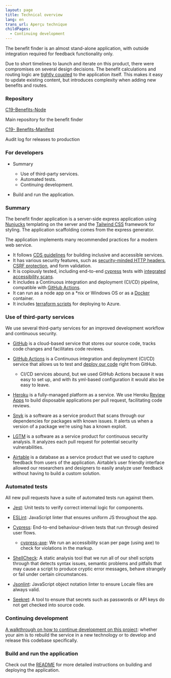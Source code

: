 ```yaml
---
layout: page
title: Technical overview
lang: en
trans_url: Aperçu technique
childPages:
  - Continuing development
---
```

The benefit finder is an almost stand-alone application, with outside integration required for feedback functionality only.



Due to short timelines to launch and iterate on this product, there were compromises on several design decisions. The benefit calculations and routing logic are [tightly coupled](https://en.wikipedia.org/wiki/Coupling_(computer_programming)) to the application itself. This makes it easy to update existing content, but introduces complexity when adding new benefits and routes.

### Repository

[C19-Benefits-Node](https://github.com/cds-snc/c19-benefits-node)

Main repository for the benefit finder

[C19- Benefits-Manifest](https://github.com/cds-snc/c19-benefits-manifest)

Audit log for releases to production

### For developers

* Summary

  * Use of third-party services.
  * Automated tests.
  * Continuing development.
* Build and run the application.



### Summary

The benefit finder application is a server-side express application using [Nunjucks](https://mozilla.github.io/nunjucks/) templating on the server and the [Tailwind CSS](https://tailwindcss.com/) framework for styling. The application scaffolding comes from the express generator.



The application implements many recommended practices for a modern web service.



* It follows [CDS guidelines](https://digital.canada.ca/a11y/) for building inclusive and accessible services.
* It has various security features, such as [security-minded HTTP headers](https://helmetjs.github.io/), [CSRF protection](https://github.com/expressjs/csurf), and form validation.
* It is copiously tested, including end-to-end [cypress](https://www.cypress.io/) tests with [integrated accessibility scans](https://github.com/avanslaars/cypress-axe).
* It includes a Continuous integration and deployment (CI/CD) pipeline, compatible with [GitHub Actions](https://github.com/features/actions).
* It can run as a node app on a *nix or Windows OS or as a [Docker](https://docs.docker.com/install/) container.
* It includes [terraform scripts](https://github.com/cds-snc/c19-benefits-node/tree/master/terraform) for deploying to Azure.

### Use of third-party services

We use several third-party services for an improved development workflow and continuous security.



* [GitHub](https://github.com/) is a cloud-based service that stores our source code, tracks code changes and facilitates code reviews.
* [GitHub Actions](https://github.com/features/actions) is a Continuous integration and deployment (CI/CD) service that allows us to test and [deploy our code](https://github.com/cds-snc/c19-benefits-node/blob/master/.github/workflows/build-deploy-dev.yml) right from GitHub.

  * CI/CD services abound, but we used GitHub Actions because it was easy to set up, and with its yml-based configuration it would also be easy to leave.
* [Heroku](https://www.heroku.com/home) is a fully-managed platform as a service. We use Heroku [Review Apps](https://devcenter.heroku.com/articles/github-integration-review-apps) to build disposable applications per pull request, facilitating code reviews.
* [Snyk](https://snyk.io/) is a software as a service product that scans through our dependencies for packages with known issues. It alerts us when a version of a package we’re using has a known exploit.
* [LGTM](https://lgtm.com) is a software as a service product for continuous security analysis. It analyzes each pull request for potential security vulnerabilities.
* [Airtable](https://airtable.com/) is a database as a service product that we used to capture feedback from users of the application. Airtable’s user friendly interface allowed our researchers and designers to easily analyze user feedback without having to build a custom solution.



### Automated tests

All new pull requests have a suite of automated tests run against them.



* [Jest](https://jestjs.io/): Unit tests to verify correct internal logic for components.
* [ESLint](https://eslint.org/): JavaScript linter that ensures uniform JS throughout the app.
* [Cypress](https://www.cypress.io/): End-to-end behaviour-driven tests that run through desired user flows.

  * [cypress-axe](https://github.com/avanslaars/cypress-axe): We run an accessibility scan per page (using axe) to check for violations in the markup.
* [ShellCheck](https://github.com/koalaman/shellcheck): A static analysis tool that we run all of our shell scripts through that detects syntax issues, semantic problems and pitfalls that may cause a script to produce cryptic error messages, behave strangely or fail under certain circumstances.
* [Jsonlint](https://github.com/zaach/jsonlint): JavaScript object notation linter to ensure Locale files are always valid.
* [Seekret](https://github.com/apuigsech/seekret): A tool to ensure that secrets such as passwords or API keys do not get checked into source code.

### Continuing development

[A walkthrough on how to continue development on this project](/continuing-development/): whether your aim is to rebuild the service in a new technology or to develop and release this codebase specifically.



### Build and run the application

Check out the [README](https://github.com/cds-snc/c19-benefits-node/blob/master/README.md) for more detailed instructions on building and deploying the application.